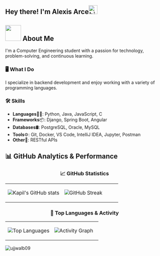 <h2>Hey there! I'm Alexis Arce<img src="https://user-images.githubusercontent.com/1303154/88677602-1635ba80-d120-11ea-84d8-d263ba5fc3c0.gif" width="28px" alt="hi"></h2>

## <picture><img src="https://github.com/7oSkaaa/7oSkaaa/blob/main/Images/about_me.gif?raw=true" width="50px"></picture> About Me

I'm a Computer Engineering student with a passion for technology, problem-solving, and continuous learning.
### 🖥️ What I Do
I specialize in backend development and enjoy working with a variety of programming languages.

### 🛠️ Skills
- **Languages**👨‍💻: Python, Java, JavaScript, C
- **Frameworks**📦: Django, Spring Boot, Angular
- **Databases**🛢: PostgreSQL, Oracle, MySQL
- **Tools**⚙️: Git, Docker, VS Code, IntelliJ IDEA, Jupyter, Postman
- **Other**🔌: RESTful APIs

## 📊 GitHub Analytics & Performance

<div align="center">

### **📈 GitHub Statistics**

<table>
<tr>
<td width="50%">

![Kapil's GitHub stats](https://github-readme-stats.vercel.app/api?username=AlexArce2000&theme=tokyonight&show_icons=true&hide_border=true&count_private=true&include_all_commits=true)

</td>
<td width="50%">

![GitHub Streak](https://github-readme-streak-stats.herokuapp.com/?user=AlexArce2000&theme=tokyonight&hide_border=true)

</td>
</tr>
</table>

### **🎯 Top Languages & Activity**

<table>
<tr>
<td width="50%">

![Top Languages](https://github-readme-stats.vercel.app/api/top-langs/?username=AlexArce2000&theme=tokyonight&show_icons=true&hide_border=true&layout=compact&langs_count=8)

</td>
<td width="50%">

![Activity Graph](https://github-readme-activity-graph.vercel.app/graph?username=AlexArce2000&theme=tokyo-night&hide_border=true&area=true)

</td>
</tr>
</table>


</div>


<p align="left"><img src="https://komarev.com/ghpvc/?username=AlexArce2000&label=Profile%20views&color=0e75b6&style=flat" alt="ujjwalb09" /></p>
